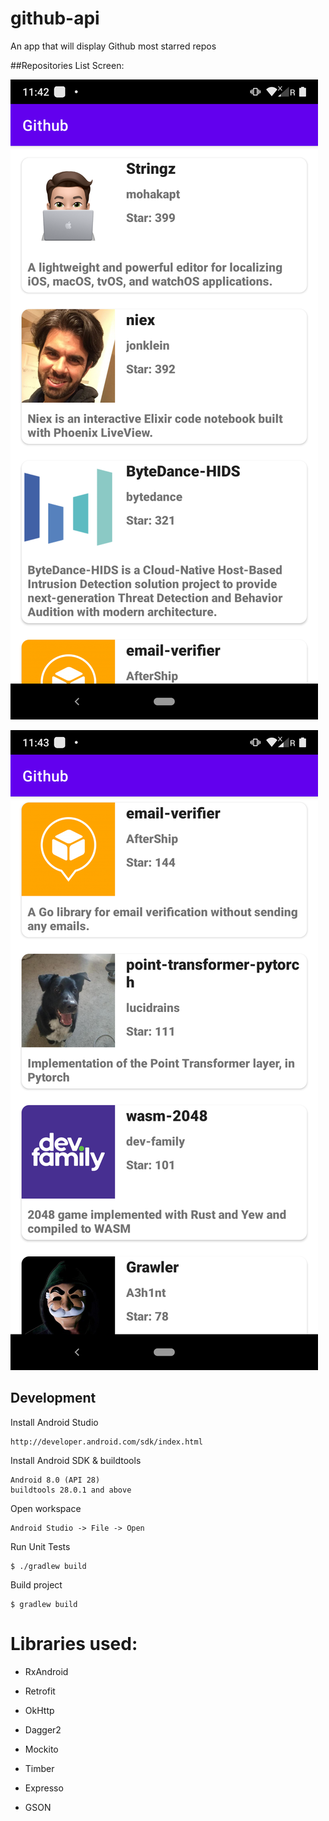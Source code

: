 # github-api
An app that will display Github most starred repos

##Repositories List Screen:

![alt text](https://github.com/PremAru/github-api/blob/master/images/image1.png)

![alt text](https://github.com/PremAru/github-api/blob/master/images/image2.png)

## Development 

Install Android Studio

	http://developer.android.com/sdk/index.html

Install Android SDK & buildtools

	Android 8.0 (API 28)
	buildtools 28.0.1 and above

Open workspace

	Android Studio -> File -> Open

Run Unit Tests

	$ ./gradlew build

Build project

	$ gradlew build
    
# Libraries used:

*	RxAndroid

*	Retrofit

*	OkHttp

*	Dagger2

*	Mockito

*	Timber

*	Expresso

*	GSON
